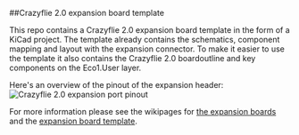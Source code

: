 ##Crazyflie 2.0 expansion board template

This repo contains a Crazyflie 2.0 expansion board template in the form
of a KiCad project. The template already contains the schematics, component mapping
and layout with the expansion connector. To make it easier to use the template
it also contains the Crazyflie 2.0 boardoutline and key components on the Eco1.User layer.

Here's an overview of the pinout of the expansion header:
![Crazyflie 2.0 expansion port pinout](https://github.com/bitcraze/crazyflie2-exp-template-electronics/blob/master/doc/cf2_exp_pinout.png)

For more information please see the wikipages for [the expansion boards](http://wiki.bitcraze.se/projects:crazyflie2:expansionboards:index) and
the [expansion board template](http://wiki.bitcraze.se/projects:crazyflie2:expansionboards:template).



